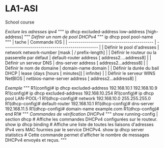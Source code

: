 # LA1-ASI
School course

*Exclure les adresses ipv4*
"""
ip dhcp excluded-address low-address [high-address]
"""
*Définir un nom de pool DHCPv4*
"""
ip dhcp pool pool-name
"""
| tache											 | Commande IOS										|
| ------------------------------------------- 	 | ------------------------------------------------ |
| Définir le pool d'adresses					 | network network-number [mask | / prefix-length]  |
| Définir le routeur ou la passerelle par défaut | default-router address [ address2….address8]     |
| Définir un serveur DNS                         | dns-server address [ address2…address8]          |
| Définir le nom de domaine                      | domain-name domain                               |
| Définir la durée du bail DHCP                  | lease {days [hours [ minutes]] | infinite}       |
| Définir le serveur WINS NetBIOS                | netbios-name-server address [ address2…address8] |

*Exemple*
"""
R1(config)# ip dhcp excluded-address 192.168.10.1 192.168.10.9
R1(config)# ip dhcp excluded-address 192.168.10.254
R1(config)# ip dhcp pool LAN-POOL-1
R1(dhcp-config)# network 192.168.10.0 255.255.255.0
R1(dhcp-config)# default-router 192.168.10.1
R1(dhcp-config)# dns-server 192.168.11.5
R1(dhcp-config)# domain-name example.com
R1(dhcp-config)# end
R1#
"""
*Commandes de vérification DHCPv4*
"""
show running-config | section dhcp # Affiche les commandes DHCPv4 configurées sur le routeur.
show ip dhcp binding # Affiche une liste de toutes les liaisons d'adresses IPv4 vers MAC fournies par le service DHCPv4.
show ip dhcp server statistics # Cette commande permet d'afficher le nombre de messages DHCPv4 envoyés et reçus.
"""

